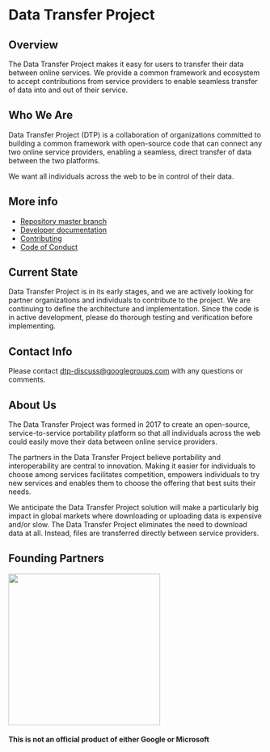 # Data Transfer Project

## Overview
The Data Transfer Project makes it easy for users to transfer their data between online services. We provide a common framework and ecosystem to accept contributions from service providers to enable seamless transfer of data into and out of their service.

## Who We Are
Data Transfer Project (DTP) is a collaboration of organizations committed to building a common framework with open-source code that can connect any two online service providers, enabling a seamless, direct transfer of data between the two platforms.

We want all individuals across the web to be in control of their data.

## More info

* [Repository master branch](https://github.com/google/data-transfer-project)
* [Developer documentation](Documentation/Developer.md)
* [Contributing](CONTRIBUTING.md)
* [Code of Conduct](CODE_OF_CONDUCT.md)

## Current State
Data Transfer Project is in its early stages, and we are actively looking for partner organizations and individuals to contribute to the project. We are continuing to define the architecture and implementation.  Since the code is in active development, please do thorough testing and verification before implementing.

## Contact Info
Please contact [dtp-discuss@googlegroups.com](mailto:dtp-discuss@googlegroups.com)
with any questions or comments.

## About Us
The Data Transfer Project was formed in 2017 to create an open-source, service-to-service portability platform so that all individuals across the web could easily move their data between online service providers.

The partners in the Data Transfer Project believe portability and interoperability are central to innovation. Making it easier for individuals to choose among services facilitates competition, empowers individuals to try new services and enables them to choose the offering that best suits their needs.

We anticipate the Data Transfer Project solution will make a particularly big impact in global markets where downloading or uploading data is expensive and/or slow. The Data Transfer Project eliminates the need to download data at all. Instead, files are transferred directly between service providers.

## Founding Partners
<p><img src="https://github.com/google/data-transfer-project/blob/gh-pages/Google.Microsoft.Logo2.png" width="300" /></p>

#### This is not an official product of either Google or Microsoft
